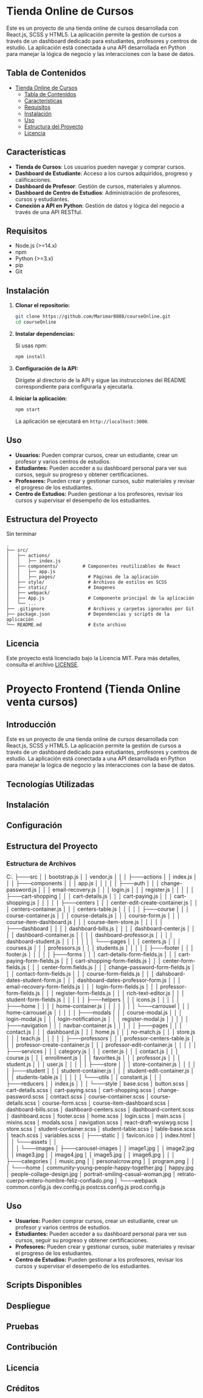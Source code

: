 # Tienda Online de Cursos

Este es un proyecto de una tienda online de cursos desarrollada con React.js, SCSS y HTML5. La aplicación permite la gestión de cursos a través de un dashboard dedicado para estudiantes, profesores y centros de estudio. La aplicación está conectada a una API desarrollada en Python para manejar la lógica de negocio y las interacciones con la base de datos.

## Tabla de Contenidos

- [Tienda Online de Cursos](#tienda-online-de-cursos)
  - [Tabla de Contenidos](#tabla-de-contenidos)
  - [Características](#características)
  - [Requisitos](#requisitos)
  - [Instalación](#instalación)
  - [Uso](#uso)
  - [Estructura del Proyecto](#estructura-del-proyecto)
  - [Licencia](#licencia)

## Características

- **Tienda de Cursos**: Los usuarios pueden navegar y comprar cursos.
- **Dashboard de Estudiante**: Acceso a los cursos adquiridos, progreso y calificaciones.
- **Dashboard de Profesor**: Gestión de cursos, materiales y alumnos.
- **Dashboard de Centro de Estudios**: Administración de profesores, cursos y estudiantes.
- **Conexión a API en Python**: Gestión de datos y lógica del negocio a través de una API RESTful.

## Requisitos

- Node.js (>=14.x)
- npm 
- Python (>=3.x)
- pip 
- Git

## Instalación

1. **Clonar el repositorio:**

   ```bash
   git clone https://github.com/Marimar8888/courseOnline.git
   cd courseOnline
   ```

2. **Instalar dependencias:**

   Si usas npm:

   ```bash
   npm install
   ```

3. **Configuración de la API:**

   Dirígete al directorio de la API y sigue las instrucciones del README correspondiente para configurarla y ejecutarla.

4. **Iniciar la aplicación:**

   ```bash
   npm start
   ```

   La aplicación se ejecutará en `http://localhost:3000`.

## Uso
- **Usuarios:** Pueden comprar cursos, crear un estudiante, crear un profesor y varios centros de estudios.
- **Estudiantes:** Pueden acceder a su dashboard personal para ver sus cursos, seguir su progreso y obtener certificaciones.
- **Profesores:** Pueden crear y gestionar cursos, subir materiales y revisar el progreso de los estudiantes.
- **Centro de Estudios:** Pueden gestionar a los profesores, revisar los cursos y supervisar el desempeño de los estudiantes.

## Estructura del Proyecto

Sin terminar

```plaintext
.
├── src/
│   ├── actions/       
│   │   ├── index.js                  
│   ├── components/         # Componentes reutilizables de React
│   │   ├── app.js    
│   │   ├── pages/            # Páginas de la aplicación
│   ├── style/                # Archivos de estilos en SCSS
│   ├── static/               # Imagenes
│   ├── webpack/  
│   ├── App.js                # Componente principal de la aplicación
│   └── ...
├── .gitignore                # Archivos y carpetas ignorados por Git
├── package.json              # Dependencias y scripts de la aplicación
└── README.md                 # Este archivo
```

## Licencia

Este proyecto está licenciado bajo la Licencia MIT. Para más detalles, consulta el archivo [LICENSE](./LICENSE).

# Proyecto Frontend (Tienda Online venta cursos)

## Introducción

Este es un proyecto de una tienda online de cursos desarrollada con React.js, SCSS y HTML5. La aplicación permite la gestión de cursos a través de un dashboard dedicado para estudiantes, profesores y centros de estudio. La aplicación está conectada a una API desarrollada en Python para manejar la lógica de negocio y las interacciones con la base de datos.

## Tecnologías Utilizadas

## Instalación

## Configuración

## Estructura del Proyecto

### Estructura de Archivos

C:.
├───src
│   │   bootstrap.js
│   │   vendor.js
│   │
│   ├───actions
│   │       index.js
│   │
│   ├───components
│   │   │   app.js
│   │   │
│   │   ├───auth
│   │   │       change-password.js
│   │   │       email-recovery.js
│   │   │       login.js
│   │   │       register.js
│   │   │
│   │   ├───cart-shopping
│   │   │       cart-details.js
│   │   │       cart-paying.js
│   │   │       cart-shopping.js
│   │   │
│   │   ├───centers
│   │   │       center-edit-create-container.js
│   │   │       centers-container.js
│   │   │       centers-table.js
│   │   │
│   │   ├───course
│   │   │       course-container.js
│   │   │       course-details.js
│   │   │       course-form.js
│   │   │       course-item-dashboard.js
│   │   │       course-item-store.js
│   │   │
│   │   ├───dashboard
│   │   │   │   dashboard-bills.js
│   │   │   │   dashboard-center.js
│   │   │   │   dashboard-container.js
│   │   │   │   dashboard-professor.js
│   │   │   │   dashboard-student.js
│   │   │   │
│   │   │   └───pages
│   │   │           centers.js
│   │   │           courses.js
│   │   │           professors.js
│   │   │           students.js
│   │   │
│   │   ├───footer
│   │   │       footer.js
│   │   │
│   │   ├───forms
│   │   │       cart-details-form-fields.js
│   │   │       cart-paying-form-fields.js
│   │   │       cart-shopping-form-fields.js
│   │   │       center-form-fields.js
│   │   │       center-form.fields.js
│   │   │       change-password-form-fields.js
│   │   │       contact-form-fields.js
│   │   │       course-form-fields.js
│   │   │       dahsboard-dates-student-form.js
│   │   │       dashboard-dates-professor-form.js
│   │   │       email-recovery-form-fields.js
│   │   │       login-form-fields.js
│   │   │       professor-form-fields.js
│   │   │       register-form-fields.js
│   │   │       rich-text-editor.js
│   │   │       student-form-fields.js
│   │   │
│   │   ├───helpers
│   │   │       icons.js
│   │   │
│   │   ├───home
│   │   │   │   home-container.js
│   │   │   │
│   │   │   └───carrousel
│   │   │           home-carrousel.js
│   │   │
│   │   ├───modals
│   │   │       course-modal.js
│   │   │       login-modal.js
│   │   │       login-notification.js
│   │   │       register-modal.js
│   │   │
│   │   ├───navigation
│   │   │       navbar-container.js
│   │   │
│   │   ├───pages
│   │   │       contact.js
│   │   │       dashboard.js
│   │   │       home.js
│   │   │       no-match.js
│   │   │       store.js
│   │   │       teach.js
│   │   │
│   │   ├───professors
│   │   │       professor-centers-table.js
│   │   │       professor-create-container.js
│   │   │       professor-edit-container.js
│   │   │
│   │   ├───services
│   │   │       category.js
│   │   │       center.js
│   │   │       contact.js
│   │   │       course.js
│   │   │       enrollment.js
│   │   │       favorites.js
│   │   │       professor.js
│   │   │       student.js
│   │   │       user.js
│   │   │
│   │   ├───store
│   │   │       store-container.js
│   │   │
│   │   ├───student
│   │   │       student-container.js
│   │   │       student-edit-container.js
│   │   │       students-table.js
│   │   │
│   │   └───utils
│   │           constant.js
│   │
│   ├───reducers
│   │       index.js
│   │
│   └───style
│           base.scss
│           button.scss
│           cart-details.scss
│           cart-paying.scss
│           cart-shopping.scss
│           change-password.scss
│           contact.scss
│           course-container.scss
│           course-details.scss
│           course-form.scss
│           course-item-dashboard.scss
│           dashboard-bills.scss
│           dashboard-centers.scss
│           dashboard-content.scss
│           dashboard.scss
│           footer.scss
│           home.scss
│           login.scss
│           main.scss
│           mixins.scss
│           modals.scss
│           navigation.scss
│           react-draft-wysiwyg.scss
│           store.scss
│           student-container.scss
│           student-table.scss
│           table-base.scss
│           teach.scss
│           variables.scss
│
├───static
│   │   favicon.ico
│   │   index.html
│   │
│   └───assets
│       │   
│       │
│       └───images
│           ├───carousel-images
│           │       image1.jpg
│           │       image2.jpg
│           │       image3.jpg
│           │       image4.jpg
│           │       image5.jpg
│           │       image6.jpg
│           │
│           ├───categories
│           │       music.png
│           │       personalcrow.png
│           │       program.png
│           │
│           └───home
│                   community-young-people-happy-together.jpg
│                   happy.jpg
│                   people-collage-design.jpg
│                   portrait-smiling-casual-woman.jpg
│                   retrato-cuerpo-entero-hombre-feliz-confiado.png
│
└───webpack
        common.config.js
        dev.config.js
        postcss.config.js
        prod.config.js

## Uso

- **Usuarios:** Pueden comprar cursos, crear un estudiante, crear un profesor y varios centros de estudios.
- **Estudiantes:** Pueden acceder a su dashboard personal para ver sus cursos, seguir su progreso y obtener certificaciones.
- **Profesores:** Pueden crear y gestionar cursos, subir materiales y revisar el progreso de los estudiantes.
- **Centro de Estudios:** Pueden gestionar a los profesores, revisar los cursos y supervisar el desempeño de los estudiantes.

## Scripts Disponibles

## Despliegue

## Pruebas

## Contribución

## Licencia

## Créditos